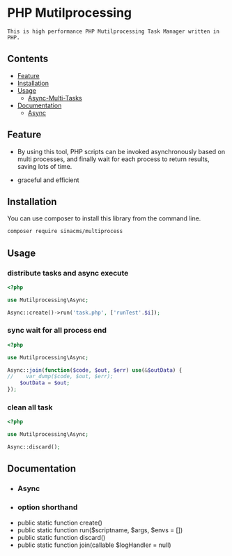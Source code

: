 # PHP Mutilprocessing

    This is high performance PHP Mutilprocessing Task Manager written in PHP.
	

## Contents

 * [Feature](#feature)
 * [Installation](#installation)
 * [Usage](#usage)
   * [Async-Multi-Tasks](#async-multi-tasks)
 * [Documentation](#documentation)
   * [Async](#Async)
   
   
## Feature
 - By using this tool, PHP scripts can be invoked asynchronously based on multi processes, and finally wait for each process to return results, saving lots of time.
 
 - graceful and efficient
 
## Installation
You can use composer to install this library from the command line.

```bash
composer require sinacms/multiprocess
```   

## Usage

### distribute tasks and async execute

```php
<?php

use Mutilprocessing\Async;

Async::create()->run('task.php', ['runTest'.$i]);
```

### sync wait for all process end


```php
<?php

use Mutilprocessing\Async;

Async::join(function($code, $out, $err) use(&$outData) {
//    var_dump($code, $out, $err);
    $outData = $out;
});

```

### clean all task

```php
<?php

use Mutilprocessing\Async;

Async::discard();
```


## Documentation
  * ### Async
   * ### option shorthand
  * public static function create()
  * public static function run($scriptname, $args, $envs = [])
  * public static function discard()
  * public static function join(callable $logHandler = null)



